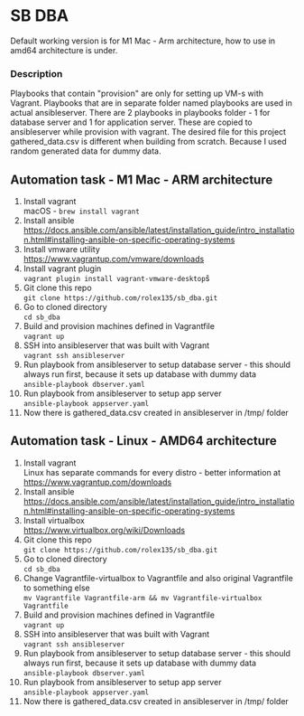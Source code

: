 # SB DBA
Default working version is for M1 Mac - Arm architecture, how to use in amd64 architecture is under.
### Description
Playbooks that contain "provision" are only for setting up VM-s with Vagrant. Playbooks that are in separate folder named playbooks are used in actual ansibleserver. 
There are 2 playbooks in playbooks folder - 1 for database server and 1 for application server. These are copied to ansibleserver while provision with vagrant.
The desired file for this project gathered_data.csv is different when building from scratch. Because I used random generated data for dummy data.
## Automation task - M1 Mac - ARM architecture

1. Install vagrant <br />
macOS - ```brew install vagrant```
2. Install ansible  <br />
https://docs.ansible.com/ansible/latest/installation_guide/intro_installation.html#installing-ansible-on-specific-operating-systems
3. Install vmware utility <br />
https://www.vagrantup.com/vmware/downloads
4. Install vagrant plugin <br />
```vagrant plugin install vagrant-vmware-desktop```š
5. Git clone this repo <br />
```git clone https://github.com/rolex135/sb_dba.git```
6. Go to cloned directory <br />
```cd sb_dba ```
7. Build and provision machines defined in Vagrantfile <br />
```vagrant up```
8. SSH into ansibleserver that was built with Vagrant <br />
```vagrant ssh ansibleserver```
9. Run playbook from ansibleserver to setup database server - this should always run first, because it sets up database with dummy data <br />
```ansible-playbook dbserver.yaml```
10. Run playbook from ansibleserver to setup app server <br />
```ansible-playbook appserver.yaml```
11. Now there is gathered_data.csv created in ansibleserver in /tmp/ folder

## Automation task - Linux - AMD64 architecture

1. Install vagrant <br />
Linux has separate commands for every distro - better information at https://www.vagrantup.com/downloads
2. Install ansible <br />
https://docs.ansible.com/ansible/latest/installation_guide/intro_installation.html#installing-ansible-on-specific-operating-systems
3. Install virtualbox <br />
https://www.virtualbox.org/wiki/Downloads
4. Git clone this repo <br />
```git clone https://github.com/rolex135/sb_dba.git```
5. Go to cloned directory <br />
```cd sb_dba ```
6. Change Vagrantfile-virtualbox to Vagrantfile and also original Vagrantfile to something else <br />
```mv Vagrantfile Vagrantfile-arm && mv Vagrantfile-virtualbox Vagrantfile```
7. Build and provision machines defined in Vagrantfile <br />
```vagrant up```
8. SSH into ansibleserver that was built with Vagrant <br />
```vagrant ssh ansibleserver```
9. Run playbook from ansibleserver to setup database server - this should always run first, because it sets up database with dummy data <br />
```ansible-playbook dbserver.yaml```
10. Run playbook from ansibleserver to setup app server <br />
```ansible-playbook appserver.yaml```
11. Now there is gathered_data.csv created in ansibleserver in /tmp/ folder